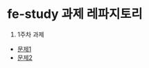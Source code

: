 # fe-study 과제 레파지토리

1. 1주차 과제
- [문제1](https://school.programmers.co.kr/learn/courses/30/lessons/120898?language=javascript)
- [문제2](https://school.programmers.co.kr/learn/courses/30/lessons/120854)